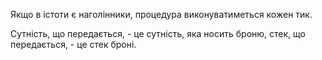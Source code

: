 Якщо в істоти є наголінники, процедура виконуватиметься кожен тик.

Сутність, що передається, - це сутність, яка носить броню, стек, що передається, - це стек броні.